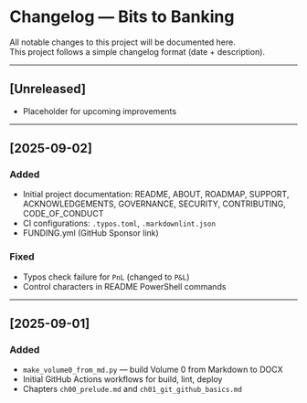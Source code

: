 # Changelog — Bits to Banking

All notable changes to this project will be documented here.  
This project follows a simple changelog format (date + description).

---

## [Unreleased]
- Placeholder for upcoming improvements

---

## [2025-09-02]
### Added
- Initial project documentation: README, ABOUT, ROADMAP, SUPPORT, ACKNOWLEDGEMENTS, GOVERNANCE, SECURITY, CONTRIBUTING, CODE_OF_CONDUCT
- CI configurations: `.typos.toml`, `.markdownlint.json`
- FUNDING.yml (GitHub Sponsor link)

### Fixed
- Typos check failure for `PnL` (changed to `P&L`)
- Control characters in README PowerShell commands

---

## [2025-09-01]
### Added
- `make_volume0_from_md.py` — build Volume 0 from Markdown to DOCX
- Initial GitHub Actions workflows for build, lint, deploy
- Chapters `ch00_prelude.md` and `ch01_git_github_basics.md`

